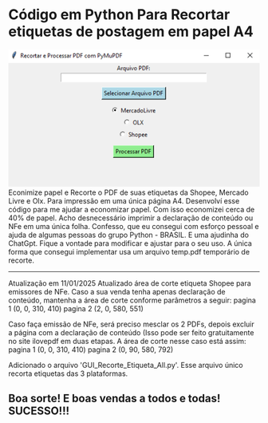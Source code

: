 # Código em Python Para Recortar etiquetas de postagem em papel A4
<img src="https://github.com/andersonsistemas/recortar_etiqueta_postagem/blob/main/Recorte_PDF_PY.png" alt="Recorte de Etiquetas em PDF">
Econimize papel e Recorte o PDF de suas etiquetas da Shopee, Mercado Livre e Olx.
Para impressão em uma única página A4.
Desenvolví esse código para me ajudar a economizar papel.
Com isso economizei cerca de 40% de papel.
Acho desnecessário imprimir a declaração de conteúdo ou NFe em uma única folha.
Confesso, que eu consegui com esforço pessoal e ajuda de algumas pessoas do grupo Python - BRASIL. E uma ajudinha do ChatGpt.
Fique a vontade para modificar e ajustar para o seu uso.
A única forma que consegui implementar usa um arquivo temp.pdf temporário de recorte.

--------------------------------------------------------------
Atualização em 11/01/2025
Atualizado área de corte etiqueta Shopee para emissores de NFe.
Caso a sua venda tenha apenas declaração de conteúdo, mantenha a área de corte conforme parâmetros a seguir:
pagina 1 (0, 0, 310, 410)
pagina 2 (2, 0, 580, 551)

Caso faça emissão de NFe, será preciso mesclar os 2 PDFs, depois excluir a página com a declaração de conteúdo (Isso pode ser feito gratuitamente no site ilovepdf em duas etapas.
A área de corte nesse caso está assim:
pagina 1 (0, 0, 310, 410)
pagina 2 (0, 90, 580, 792)

Adicionado o arquivo 'GUI_Recorte_Etiqueta_All.py'.
Esse arquivo único recorta etiquetas das 3 plataformas. 

Boa sorte! E boas vendas a todos e todas! SUCESSO!!!
----------------------------------------------------------------------------------------------------------------




